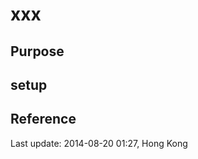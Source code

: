 xxx
=============


## Purpose

## setup


## Reference



Last update: 2014-08-20 01:27, Hong Kong
